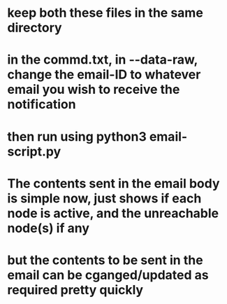 # keep both these files in the same directory
# in the commd.txt, in --data-raw, change the email-ID to whatever email you wish to receive the notification
# then run using python3 email-script.py
# The contents sent in the email body is simple now, just shows if each node is active, and the unreachable node(s) if any 
# but the contents to be sent in the email can be cganged/updated as required pretty quickly
